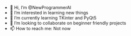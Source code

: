 - 👋 Hi, I’m @NewProgrammerAI
- 👀 I’m interested in learning new things
- 🌱 I’m currently learning TKinter and PyQt5
- 💞️ I’m looking to collaborate on beginner friendly projects
- 📫 How to reach me: Not now

<!---
NewProgrammerAI/NewProgrammerAI is a ✨ special ✨ repository because its `README.md` (this file) appears on your GitHub profile.
You can click the Preview link to take a look at your changes.
--->
